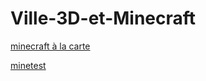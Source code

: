 # Ville-3D-et-Minecraft

[minecraft à la carte](https://minecraft.ign.fr/#)

[minetest](https://www.minetest.net/)
